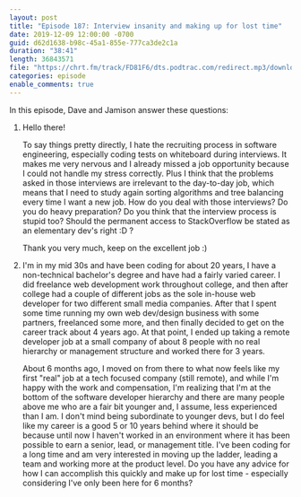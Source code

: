 ```yaml
---
layout: post
title: "Episode 187: Interview insanity and making up for lost time"
date: 2019-12-09 12:00:00 -0700
guid: d62d1638-b98c-45a1-855e-777ca3de2c1a
duration: "38:41"
length: 36843571
file: "https://chrt.fm/track/FD81F6/dts.podtrac.com/redirect.mp3/download.softskills.audio/sse-187.mp3"
categories: episode
enable_comments: true
---
```


In this episode, Dave and Jamison answer these questions:

1. Hello there!
   
   To say things pretty directly, I hate the recruiting process in software engineering, especially coding tests on whiteboard during interviews. It makes me very nervous and I already missed a job opportunity because I could not handle my stress correctly. Plus I think that the problems asked in those interviews are irrelevant to the day-to-day job, which means that I need to study again sorting algorithms and tree balancing every time I want a new job.
   How do you deal with those interviews? Do you do heavy preparation? Do you think that the interview process is stupid too? Should the permanent access to StackOverflow be stated as an elementary dev's right :D ?
   
   Thank you very much, keep on the excellent job :)


2. I'm in my mid 30s and have been coding for about 20 years, I have a non-technical bachelor's degree and have had a fairly varied career. I did freelance web development work throughout college, and then after college had a couple of different jobs as the sole in-house web developer for two different small media companies. After that I spent some time running my own web dev/design business with some partners, freelanced some more, and then finally decided to get on the career track about 4 years ago. At that point, I ended up taking a remote developer job at a small company of about 8 people with no real hierarchy or management structure and worked there for 3 years.
   
   About 6 months ago, I moved on from there to what now feels like my first "real" job at a tech focused company (still remote), and while I'm happy with the work and compensation, I'm realizing that I'm at the bottom of the software developer hierarchy and there are many people above me who are a fair bit younger and, I assume, less experienced than I am. I don't mind being subordinate to younger devs, but I do feel like my career is a good 5 or 10 years behind where it should be because until now I haven't worked in an environment where it has been possible to earn a senior, lead, or management title. I've been coding for a long time and am very interested in moving up the ladder, leading a team and working more at the product level. Do you have any advice for how I can accomplish this quickly and make up for lost time - especially considering I've only been here for 6 months?
